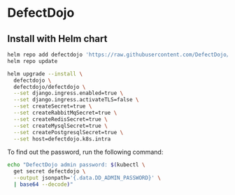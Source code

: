 # DefectDojo

## Install with Helm chart

```bash
helm repo add defectdojo 'https://raw.githubusercontent.com/DefectDojo/django-DefectDojo/helm-charts'
helm repo update

helm upgrade --install \
  defectdojo \
  defectdojo/defectdojo \
  --set django.ingress.enabled=true \
  --set django.ingress.activateTLS=false \
  --set createSecret=true \
  --set createRabbitMqSecret=true \
  --set createRedisSecret=true \
  --set createMysqlSecret=true \
  --set createPostgresqlSecret=true \
  --set host=defectdojo.k8s.intra
```

To find out the password, run the following command:

```bash
echo "DefectDojo admin password: $(kubectl \
  get secret defectdojo \
  --output jsonpath='{.data.DD_ADMIN_PASSWORD}' \
  | base64 --decode)"
```